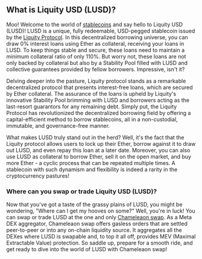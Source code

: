 <h2>What is Liquity USD (LUSD)?</h2>
<p>Moo! Welcome to the world of <a href="https://en.wikipedia.org/wiki/Stablecoin" target="_blank" rel="nofollow noopener noreferrer">stablecoins</a> and say hello to Liquity USD (LUSD)! LUSD is a unique, fully redeemable, USD-pegged stablecoin issued by the <a href="https://www.liquity.org/" target="_blank" rel="nofollow noopener noreferrer">Liquity Protocol</a>. In this decentralized borrowing universe, you can draw 0% interest loans using Ether as collateral, receiving your loans in LUSD. To keep things stable and secure, these loans need to maintain a minimum collateral ratio of only 110%. But worry not, these loans are not only backed by collateral but also by a Stability Pool filled with LUSD and collective guarantees provided by fellow borrowers. Impressive, isn't it?</p>

<p>Delving deeper into the pasture, Liquity protocol stands as a remarkable decentralized protocol that presents interest-free loans, which are secured by Ether collateral. The assurance of the loans is upheld by Liquity's innovative Stability Pool brimming with LUSD and borrowers acting as the last-resort guarantors for any remaining debt. Simply put, the Liquity Protocol has revolutionized the decentralized borrowing field by offering a capital-efficient method to borrow stablecoins, all in a non-custodial, immutable, and governance-free manner.</p>

<p>What makes LUSD truly stand out in the herd? Well, it's the fact that the Liquity protocol allows users to lock up their Ether, borrow against it to draw out LUSD, and even repay this loan at a later date. Moreover, you can also use LUSD as collateral to borrow Ether, sell it on the open market, and buy more Ether - a cyclic process that can be repeated multiple times. A stablecoin with such dynamism and flexibility is indeed a rarity in the cryptocurrency pastures!</p>

<h3>Where can you swap or trade Liquity USD (LUSD)?</h3>
<p>Now that you've got a taste of the grassy plains of LUSD, you might be wondering, "Where can I get my hooves on some?" Well, you're in luck! You can swap or trade LUSD at the one and only <a href="https://chameleon.exchange/" target="_blank" rel="noopener">Chameleaon swap</a>. As a Meta DEX aggregator, Chameleaon swap offers gasless orders that are settled peer-to-peer or into any on-chain liquidity source. It aggregates all the DEXes where LUSD is swapable and, to top it all off, provides MEV (Maximal Extractable Value) protection. So saddle up, prepare for a smooth ride, and get ready to dive into the world of LUSD with Chameleaon swap!</p>
